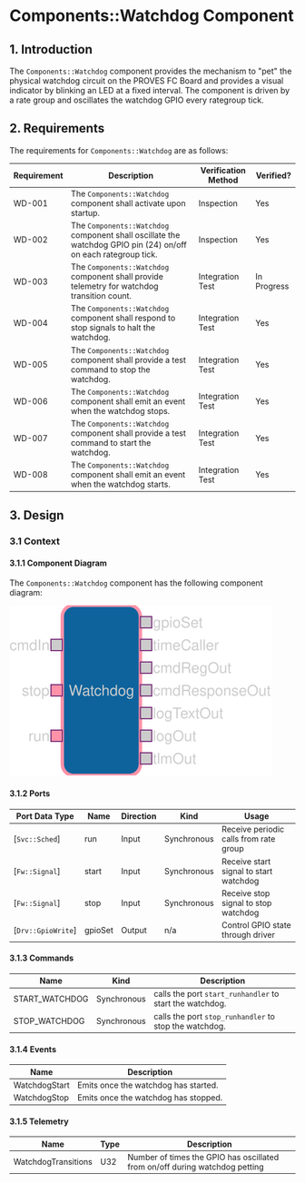 # Components::Watchdog Component

## 1. Introduction

The `Components::Watchdog` component provides the mechanism to "pet" the physical watchdog circuit on the PROVES FC Board and provides a visual indicator by blinking an LED at a fixed interval. The component is driven by a rate group and oscillates the watchdog GPIO every rategroup tick.

## 2. Requirements

The requirements for `Components::Watchdog` are as follows:

Requirement | Description | Verification Method | Verified?
----------- | ----------- | ------------------- | ---------
WD-001 | The `Components::Watchdog` component shall activate upon startup. | Inspection | Yes
WD-002 | The `Components::Watchdog` component shall oscillate the watchdog GPIO pin (24) on/off on each rategroup tick. | Inspection | Yes
WD-003 | The `Components::Watchdog` component shall provide telemetry for watchdog transition count. | Integration Test | In Progress
WD-004 | The `Components::Watchdog` component shall respond to stop signals to halt the watchdog. | Integration Test | Yes
WD-005 | The `Components::Watchdog` component shall provide a test command to stop the watchdog. | Integration Test | Yes
WD-006 | The `Components::Watchdog` component shall emit an event when the watchdog stops. | Integration Test | Yes
WD-007 | The `Components::Watchdog` component shall provide a test command to start the watchdog. | Integration Test | Yes
WD-008 | The `Components::Watchdog` component shall emit an event when the watchdog starts. | Integration Test | Yes

## 3. Design

### 3.1 Context

#### 3.1.1 Component Diagram

The `Components::Watchdog` component has the following component diagram:

![`Components::Watchdog` Diagram](img/diagram.svg)

#### 3.1.2 Ports

Port Data Type | Name | Direction | Kind | Usage
-------------- | ---- | --------- | ---- | -----
[`Svc::Sched`]| run | Input | Synchronous | Receive periodic calls from rate group
[`Fw::Signal`]| start | Input | Synchronous | Receive start signal to start watchdog
[`Fw::Signal`]| stop | Input | Synchronous | Receive stop signal to stop watchdog
[`Drv::GpioWrite`]| gpioSet | Output | n/a | Control GPIO state through driver

#### 3.1.3 Commands

Name | Kind | Description
---- | ---- | -----
START_WATCHDOG | Synchronous | calls the port `start_runhandler` to start the watchdog.
STOP_WATCHDOG | Synchronous | calls the port `stop_runhandler` to stop the watchdog.

#### 3.1.4 Events

Name | Description
---- | -----
WatchdogStart | Emits once the watchdog has started.
WatchdogStop | Emits once the watchdog has stopped.

#### 3.1.5 Telemetry

Name | Type | Description
---- | ---- | -----
WatchdogTransitions | U32 | Number of times the GPIO has oscillated from on/off during watchdog petting
